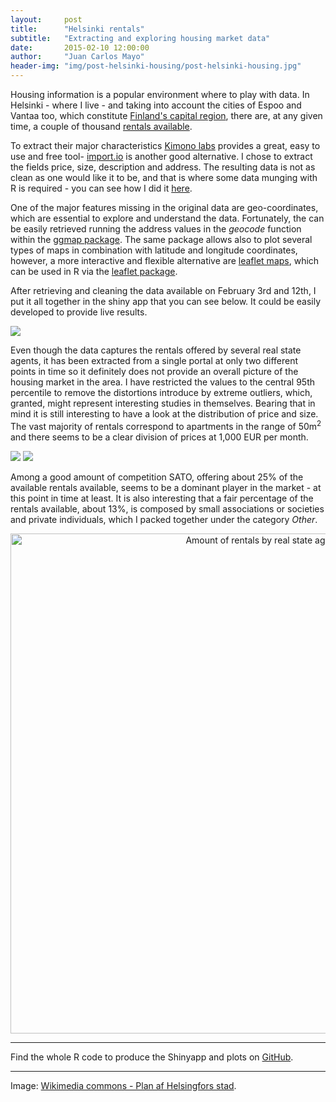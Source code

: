 ```yaml
---
layout:     post
title:      "Helsinki rentals"
subtitle:   "Extracting and exploring housing market data"
date:       2015-02-10 12:00:00
author:     "Juan Carlos Mayo"
header-img: "img/post-helsinki-housing/post-helsinki-housing.jpg"
---
```


Housing information is a popular environment where to play with data. In Helsinki - where I live - and taking into account the cities of Espoo and 
Vantaa too, which constitute <a target ="_blank" href="https://en.wikipedia.org/wiki/Greater_Helsinki"> Finland's capital region</a>, 
there are, at any given time, a couple of thousand <a target="_blank" href="http://www.vuokraovi.com/?locale=en">rentals available</a>.

To extract their major characteristics <a target="_blank" href="https://www.kimonolabs.com/">Kimono labs</a> provides a great, 
easy to use and free tool- <a target="_blank" href="https://import.io/">import.io</a> is another good alternative. I chose to extract 
the fields price, size, description and address. The resulting data is not as clean as one would like it to be, and that is where 
some data munging with R is required - you can see how I did it 
<a target="_blank" href="https://github.com/jcarlosmayo/helsinki_housing/blob/master/clear_kimono.R">here</a>.

One of the major features missing in the original data are geo-coordinates, which are essential to explore and understand the data. 
Fortunately, the can be easily retrieved running the address values in the *geocode* function within the 
<a target="_blank" href="https://github.com/dkahle/ggmap">ggmap package</a>. The same package allows also to plot several types of maps 
in combination with latitude and longitude coordinates, however, a more interactive and flexible alternative are
<a target="_blank" href="http://leafletjs.com/">leaflet maps</a>, which can be used in R via the 
<a target="_blank" href="https://github.com/rstudio/leaflet">leaflet package</a>.

 
After retrieving and cleaning the data available on February 3rd and 12th, I put it all together in the shiny app that you 
can see below. It could be easily developed to provide live results.

<a target="_blank" href="https://jcarlosmayo.shinyapps.io/helsinki_housing_leaflet/">
<img src="{{ site.baseurl }}/img/post-helsinki-housing/post-helsinki-housing-teaser.png" />
</a>

Even though the data captures the rentals offered by several real state agents, it has been extracted from a single portal at 
only two different points in time so it definitely does not provide an overall picture of the housing market in the area. 
I have restricted the values to the central 95th percentile to remove the distortions introduce by extreme outliers, which, granted, 
might represent interesting studies in themselves. 
Bearing that in mind it is still interesting to have a look at the distribution of price and size. The vast majority of rentals correspond to 
apartments in the range of 50m<sup>2</sup> and there seems to be a clear division of prices at 1,000 EUR per month.

<img src="{{ site.baseurl }}/img/post-helsinki-housing/hist_size.png" />
<img src="{{ site.baseurl }}/img/post-helsinki-housing/hist_price.png" />

Among a good amount of competition SATO, offering about 25% of the available rentals available, seems to be a dominant player in the market - 
at this point in time at least. It is also interesting that a fair percentage of the rentals available, about 13%, is composed by small 
associations or societies and private individuals, which I packed together under the category *Other*.

<div>
    <a href="https://plot.ly/~jcarlosmayo/175/" target="_blank" title="Amount of rentals by real state agency" style="display: block; text-align: center;"><img src="https://plot.ly/~jcarlosmayo/175.png" alt="Amount of rentals by real state agency" style="max-width: 100%;width: 800px;"  width="800" onerror="this.onerror=null;this.src='https://plot.ly/404.png';" /></a>
    <script data-plotly="jcarlosmayo:175" src="https://plot.ly/embed.js" async></script>
</div>

---

Find the whole R code to produce the Shinyapp and plots on <a target="_blank" href="http://github.com/jcarlosmayo/helsinki_housing/">GitHub</a>.

---

<div id="image-credit">Image: <a href="https://commons.wikimedia.org/wiki/File%3A1900_Plan_af_Helsingfors_stad.tif">Wikimedia commons - Plan af Helsingfors stad</a>.</div>
